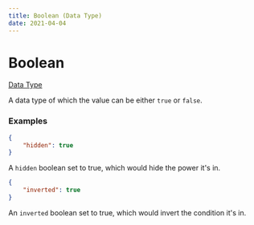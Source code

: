 ```yaml
---
title: Boolean (Data Type)
date: 2021-04-04
---
```


# Boolean

[Data Type](../data_types.md)

A data type of which the value can be either `true` or `false`.

### Examples

```json
{
	"hidden": true
}
```

A `hidden` boolean set to true, which would hide the power it's in.
<br>

```json
{
	"inverted": true
}
```

An `inverted` boolean set to true, which would invert the condition it's in.
